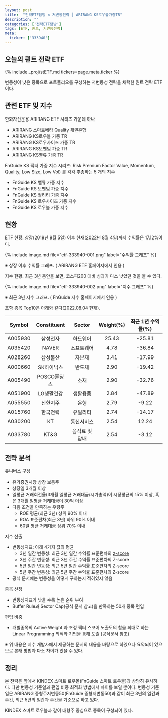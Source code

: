 ```yaml
---
layout: post
title:  "전략ETF탐방 × 저변동전략 │ ARIRANG KS로우볼가중TR"
description: ""
categories: ['전략ETF탐방']
tags: [ETF, 퀀트, 저변동전략]
meta:
  ticker: ['333940']
---
```


## 오늘의 퀀트 전략 ETF

{% include _proj/stETF.md tickers=page.meta.ticker %}

번동성이 낮은 종목으로 포트폴리오를 구성하는 저변동성 전략을 채택한 퀀트 전략 ETF이다. 

## 관련 ETF 및 지수

한화자산운용 ARIRANG ETF 시리즈 가운데 하나
* ARIRANG 스마트베타 Quality 채권혼합
* ARIRANG KS로우볼 가중 TR
* ARIRANG KS로우사이즈 가중 TR
* ARIRANG KS모멘텀 가중 TR
* ARIRANG KS벨류 가중 TR

FnGuide KS 팩터 가중 지수 시리즈: Risk Premium Factor Value, Momentum, Quality, Low Size, Low Vol) 를 각각 추종하는 5 개의 지수
* FnGuide KS 밸류 가중 지수
* FnGuide KS 모멘텀 가중 지수 
* FnGuide KS 퀄리티 가중 지수 
* FnGuide KS 로우사이즈 가중 지수 
* FnGuide KS 로우볼 가중 지수



## 현황

ETF 현황. 상장(2019년 9월 5일) 이후 현재(2022년 8월 4일)까지 수익률은 17.12%이다. 

{% include image.md file="etf-333940-001.png" label="수익률 그래프" %}

※ 상장 이후 수익률 그래프. ( ARIRANG ETF 홈페이지에서 인용 )

지수 현황. 최근 3년 동안을 보면, 코스피200 대비 성과가 다소 낮았던 것을 볼 수 있다. 

{% include image.md file="etf-333940-002.png" label="지수 그래프" %}

※ 최근 3년 지수 그래프. ( FnGuide 지수 홈페이지에서 인용 )

포함 종목 Top10은 아래와 같다(2022.08.04 현재). 

|  Symbol | Constituent |     Sector     | Weight(%) | 최근 1년 수익률(%) |
|:-------:|:-----------:|:--------------:|:---------:|:------------------:|
| A005930 | 삼성전자    | 하드웨어       |     25.43 |             -25.81 |
| A035420 | NAVER       | 소프트웨어     |      4.78 |             -36.84 |
| A028260 | 삼성물산    | 자본재         |      3.41 |             -17.99 |
| A000660 | SK하이닉스  | 반도체         |      2.90 |             -19.42 |
| A005490 | POSCO홀딩스 | 소재           |      2.90 |             -32.76 |
| A051900 | LG생활건강  | 생활용품       |      2.84 |             -47.89 |
| A055550 | 신한지주    | 은행           |      2.79 |              -9.22 |
| A015760 | 한국전력    | 유틸리티       |      2.74 |             -14.17 |
| A030200 | KT          | 통신서비스     |      2.54 |              12.24 |
| A033780 | KT&G        | 음식료 및 담배 |      2.54 |              -3.12 |


## 전략 분석

유니버스 구성
* 유가증권시장 상장 보통주 
* 상장일 3개월 이상
* 일평균 거래회전율(3개월 일평균 거래대금/시가총액)이 시장평균의 15% 이상, 혹은 3개월 일평균 거래대금이 30억 이상
* 다음 조건을 만족하는 우량주
  - ROE 평균(최근 3년) 상위 90% 이내
  - ROA 표준편차(최근 3년) 하위 90% 이내
  - 60일 평균 거래대금 상위 70% 이내

지수 산출
* 변동성지표: 아래 4가지 값의 평균
  - 3년 일간 변동성: 최근 3년 일간 수익률 표준편차의 [z-score](https://ko.wikipedia.org/wiki/%ED%91%9C%EC%A4%80_%EC%A0%90%EC%88%98)
  - 3년 주간 변동성: 최근 3년 주간 수익률 표준편차의 Z-score
  - 5년 일간 변동성: 최근 5년 일간 수익률 표준편차의 Z-score
  - 5년 주간 변동성: 최근 5년 주간 수익률 표준편차의 Z-score
* 공식 문서에는 변동성을 어떻게 구하는지 적혀있지 않음

종목 선정
* 변동성지표가 낮을 수록 높은 순위 부여
* Buffer Rule과 Sector Cap(공식 문서 참고)을 만족하는 50개 종목 편입

편입 비중
* 개별종목의 Active Weight 과 조정 팩터 스코어 노출도의 합을 최대로 하는 Linear Programming 최적화 기법을 통해 도출 (공식문서 참조)


※ 위 내용은 지수 개발사에서 제공하는 문서의 내용을 바탕으로 하였으나 요약되어 있으므로 본래 방법과 다소 차이가 있을 수 있다.

## 정리

본 전략은 앞에서 KINDEX 스마트 로우볼(FnGuide 스마트 로우볼)과 상당히 유사하다. 다만 변동성 기준일과 편입 비중 최적화 방법에서 차이를 보일 뿐이다. 변동성 기준일은 ARIRANG 중형주저변동50(FnGuide 중형저변동50)과 같이 최근 3년의 일간과 주간, 최근 5년의 일간과 주간을 기준으로 하고 있다. 

KINDEX 스마트 로우볼과 같이 대형주 중심으로 종목이 구성되어 있다. 